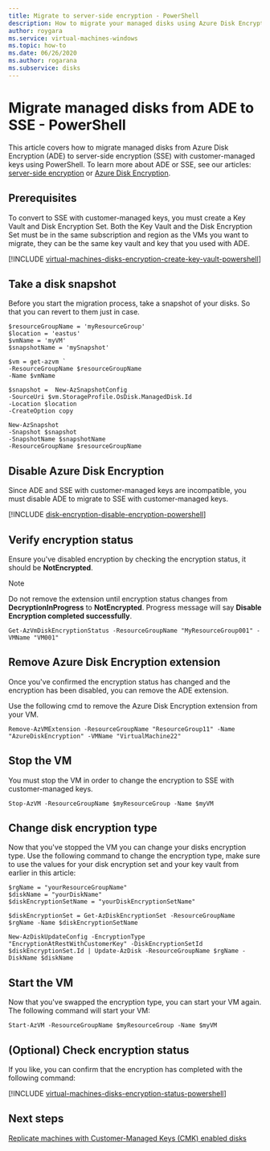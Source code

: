 ```yaml
---
title: Migrate to server-side encryption - PowerShell
description: How to migrate your managed disks using Azure Disk Encryption to server-side encryption with customer-managed keys using PowerShell.
author: roygara
ms.service: virtual-machines-windows
ms.topic: how-to
ms.date: 06/26/2020
ms.author: rogarana
ms.subservice: disks
---
```


# Migrate managed disks from ADE to SSE - PowerShell

This article covers how to migrate managed disks from Azure Disk Encryption (ADE) to server-side encryption (SSE) with customer-managed keys using PowerShell. To learn more about ADE or SSE, see our articles: [server-side encryption](disk-encryption.md) or [Azure Disk Encryption](disk-encryption-overview.md).

## Prerequisites

To convert to SSE with customer-managed keys, you must create a Key Vault and Disk Encryption Set. Both the Key Vault and the Disk Encryption Set must be in the same subscription and region as the VMs you want to migrate, they can be the same key vault and key that you used with ADE.

[!INCLUDE [virtual-machines-disks-encryption-create-key-vault-powershell](../../../includes/virtual-machines-disks-encryption-create-key-vault-powershell.md)]

## Take a disk snapshot

Before you start the migration process, take a snapshot of your disks. So that you can revert to them just in case.

```azurepowershell
$resourceGroupName = 'myResourceGroup' 
$location = 'eastus' 
$vmName = 'myVM'
$snapshotName = 'mySnapshot'

$vm = get-azvm `
-ResourceGroupName $resourceGroupName 
-Name $vmName

$snapshot =  New-AzSnapshotConfig 
-SourceUri $vm.StorageProfile.OsDisk.ManagedDisk.Id 
-Location $location 
-CreateOption copy

New-AzSnapshot 
-Snapshot $snapshot 
-SnapshotName $snapshotName 
-ResourceGroupName $resourceGroupName
```

## Disable Azure Disk Encryption

Since ADE and SSE with customer-managed keys are incompatible, you must disable ADE to migrate to SSE with customer-managed keys.

[!INCLUDE [disk-encryption-disable-encryption-powershell](../../../includes/disk-encryption-disable-encryption-powershell.md)]

## Verify encryption status

Ensure you've disabled encryption by checking the encryption status, it should be **NotEncrypted**.

> [!NOTE]
> Do not remove the extension until encryption status changes from **DecryptionInProgress** to **NotEncrypted**. Progress message will say **Disable Encryption completed successfully**.

```azurepowershell
Get-AzVmDiskEncryptionStatus -ResourceGroupName "MyResourceGroup001" -VMName "VM001"
```

## Remove Azure Disk Encryption extension 

Once you've confirmed the encryption status has changed and the encryption has been disabled, you can remove the ADE extension.

Use the following cmd to remove the Azure Disk Encryption extension from your VM.

```azurepowershell
Remove-AzVMExtension -ResourceGroupName "ResourceGroup11" -Name "AzureDiskEncryption" -VMName "VirtualMachine22"
```

## Stop the VM

You must stop the VM in order to change the encryption to SSE with customer-managed keys.

```azurepowershell
Stop-AzVM -ResourceGroupName $myResourceGroup -Name $myVM
```

## Change disk encryption type

Now that you've stopped the VM you can change your disks encryption type. Use the following command to change the encryption type, make sure to use the values for your disk encryption set and your key vault from earlier in this article:

```azurepowershell
$rgName = "yourResourceGroupName"
$diskName = "yourDiskName"
$diskEncryptionSetName = "yourDiskEncryptionSetName"
 
$diskEncryptionSet = Get-AzDiskEncryptionSet -ResourceGroupName $rgName -Name $diskEncryptionSetName
 
New-AzDiskUpdateConfig -EncryptionType "EncryptionAtRestWithCustomerKey" -DiskEncryptionSetId $diskEncryptionSet.Id | Update-AzDisk -ResourceGroupName $rgName -DiskName $diskName
```

## Start the VM

Now that you've swapped the encryption type, you can start your VM again. The following command will start your VM:

```azurepowershell
Start-AzVM -ResourceGroupName $myResourceGroup -Name $myVM
```

## (Optional) Check encryption status
If you like, you can confirm that the encryption has completed with the following command:

[!INCLUDE [virtual-machines-disks-encryption-status-powershell](../../../includes/virtual-machines-disks-encryption-status-powershell.md)]

## Next steps

[Replicate machines with Customer-Managed Keys (CMK) enabled disks](../../site-recovery/azure-to-azure-how-to-enable-replication-cmk-disks.md)